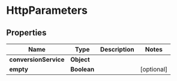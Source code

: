 

# HttpParameters


## Properties

| Name | Type | Description | Notes |
|------------ | ------------- | ------------- | -------------|
|**conversionService** | **Object** |  |  |
|**empty** | **Boolean** |  |  [optional] |



